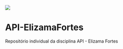 <img src="./lyzashine.pmg"/>

# API-ElizamaFortes
Repositório individual da disciplina API - Elizama Fortes
